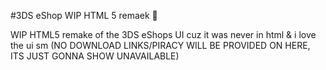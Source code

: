 #3DS eShop WIP HTML 5 remaek :eyes:

WIP HTML5 remake of the 3DS eShops UI cuz it was never in html & i love the ui sm (NO DOWNLOAD LINKS/PIRACY WILL BE PROVIDED ON HERE, ITS JUST GONNA SHOW UNAVAILABLE)
